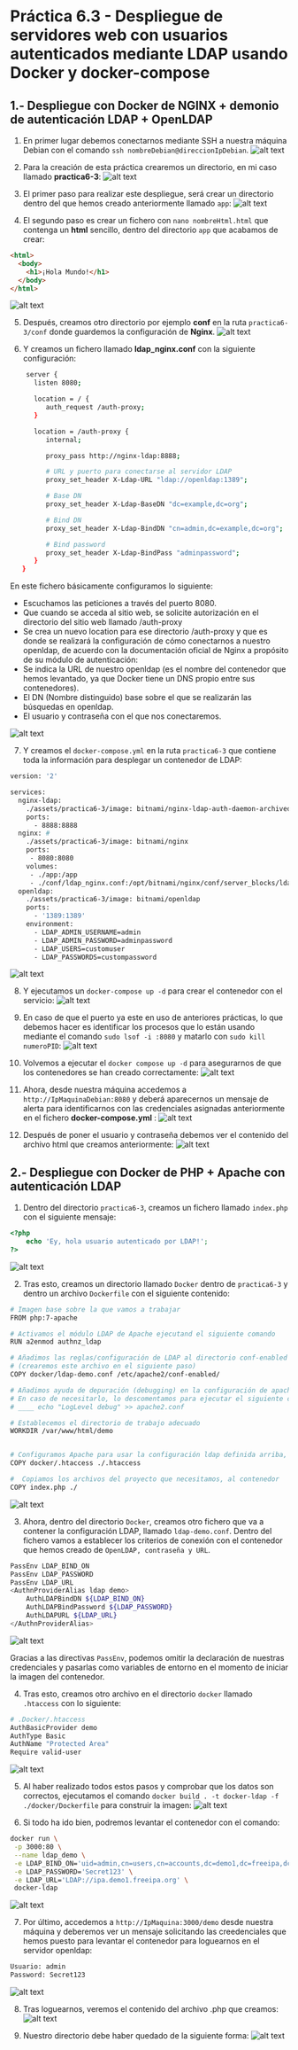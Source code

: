 # Práctica 6.3 - Despliegue de servidores web con usuarios autenticados mediante LDAP usando Docker y docker-compose

## 1.- Despliegue con Docker de NGINX + demonio de autenticación LDAP + OpenLDAP

1. En primer lugar debemos conectarnos mediante SSH a nuestra máquina Debian con el comando `ssh nombreDebian@direccionIpDebian`.
   ![alt text](./assets/practica6-3/image.png)

2. Para la creación de esta práctica crearemos un directorio, en mi caso llamado **practica6-3**:
   ![alt text](./assets/practica6-3/image-1.png)

3. El primer paso para realizar este despliegue, será crear un directorio dentro del que hemos creado anteriormente llamado `app`:
   ![alt text](./assets/practica6-3/image-2.png)

4. El segundo paso es crear un fichero con `nano nombreHtml.html` que contenga un **html** sencillo, dentro del directorio `app` que acabamos de crear:

```html
<html>
  <body>
    <h1>¡Hola Mundo!</h1>
  </body>
</html>
```

![alt text](./assets/practica6-3/image-3.png)

5. Después, creamos otro directorio por ejemplo **conf** en la ruta `practica6-3/conf` donde guardemos la configuración de **Nginx**.
   ![alt text](./assets/practica6-3/image-4.png)

6. Y creamos un fichero llamado **ldap_nginx.conf** con la siguiente configuración:

```bash
    server {
      listen 8080;

      location = / {
         auth_request /auth-proxy;
      }

      location = /auth-proxy {
         internal;

         proxy_pass http://nginx-ldap:8888;

         # URL y puerto para conectarse al servidor LDAP
         proxy_set_header X-Ldap-URL "ldap://openldap:1389";

         # Base DN
         proxy_set_header X-Ldap-BaseDN "dc=example,dc=org";

         # Bind DN
         proxy_set_header X-Ldap-BindDN "cn=admin,dc=example,dc=org";

         # Bind password
         proxy_set_header X-Ldap-BindPass "adminpassword";
      }
   }
```

En este fichero básicamente configuramos lo siguiente:

- Escuchamos las peticiones a través del puerto 8080.
- Que cuando se acceda al sitio web, se solicite autorización en el directorio del sitio web llamado /auth-proxy
- Se crea un nuevo location para ese directorio /auth-proxy y que es donde se realizará la configuración de cómo conectarnos a nuestro openldap, de acuerdo con la documentación oficial de Nginx a propósito de su módulo de autenticación:
- Se indica la URL de nuestro openldap (es el nombre del contenedor que hemos levantado, ya que Docker tiene un DNS propio entre sus contenedores).
- El DN (Nombre distinguido) base sobre el que se realizarán las búsquedas en openldap.
- El usuario y contraseña con el que nos conectaremos.

![alt text](./assets/practica6-3/image-5.png)

7. Y creamos el `docker-compose.yml` en la ruta `practica6-3` que contiene toda la información para desplegar un contenedor de LDAP:

```bash
version: '2'

services:
  nginx-ldap:
    ./assets/practica6-3/image: bitnami/nginx-ldap-auth-daemon-archived
    ports:
      - 8888:8888
  nginx: #
    ./assets/practica6-3/image: bitnami/nginx
    ports:
     - 8080:8080
    volumes:
     - ./app:/app
     - ./conf/ldap_nginx.conf:/opt/bitnami/nginx/conf/server_blocks/ldap_nginx.conf
  openldap:
    ./assets/practica6-3/image: bitnami/openldap
    ports:
      - '1389:1389'
    environment:
      - LDAP_ADMIN_USERNAME=admin
      - LDAP_ADMIN_PASSWORD=adminpassword
      - LDAP_USERS=customuser
      - LDAP_PASSWORDS=custompassword
```

![alt text](./assets/practica6-3/image-6.png)

8. Y ejecutamos un `docker-compose up -d` para crear el contenedor con el servicio:
   ![alt text](./assets/practica6-3/image-7.png)

9. En caso de que el puerto ya este en uso de anteriores prácticas, lo que debemos hacer es identificar los procesos que lo están usando mediante el comando `sudo lsof -i :8080` y matarlo con `sudo kill numeroPID`:
   ![alt text](./assets/practica6-3/image-8.png)

10. Volvemos a ejecutar el `docker compose up -d` para asegurarnos de que los contenedores se han creado correctamente:
    ![alt text](./assets/practica6-3/image-9.png)

11. Ahora, desde nuestra máquina accedemos a `http://IpMaquinaDebian:8080` y deberá aparecernos un mensaje de alerta para identificarnos con las credenciales asignadas anteriormente en el fichero **docker-compose.yml** :
    ![alt text](./assets/practica6-3/image-10.png)

12. Después de poner el usuario y contraseña debemos ver el contenido del archivo html que creamos anteriormente:
    ![alt text](./assets/practica6-3/image-11.png)

## 2.- Despliegue con Docker de PHP + Apache con autenticación LDAP

1. Dentro del directorio `practica6-3`, creamos un fichero llamado `index.php` con el siguiente mensaje:

```php
<?php
    echo 'Ey, hola usuario autenticado por LDAP!';
?>
```

![alt text](./assets/practica6-3/image-15.png)

2. Tras esto, creamos un directorio llamado `Docker` dentro de `practica6-3` y dentro un archivo `Dockerfile` con el siguiente contenido:

```bash
# Imagen base sobre la que vamos a trabajar
FROM php:7-apache

# Activamos el módulo LDAP de Apache ejecutand el siguiente comando
RUN a2enmod authnz_ldap

# Añadimos las reglas/configuración de LDAP al directorio conf-enabled de Apache
# (crearemos este archivo en el siguiente paso)
COPY docker/ldap-demo.conf /etc/apache2/conf-enabled/

# Añadimos ayuda de depuración (debugging) en la configuración de apache
# En caso de necesitarlo, lo descomentamos para ejecutar el siguiente comando
# ____ echo "LogLevel debug" >> apache2.conf

# Establecemos el directorio de trabajo adecuado
WORKDIR /var/www/html/demo


# Configuramos Apache para usar la configuración ldap definida arriba, la copiamos de nuestro ordenador al contenedor
COPY docker/.htaccess ./.htaccess

#  Copiamos los archivos del proyecto que necesitamos, al contenedor
COPY index.php ./
```

![alt text](./assets/practica6-3/image-12.png)

3. Ahora, dentro del directorio `Docker`, creamos otro fichero que va a contener la configuración LDAP, llamado `ldap-demo.conf`. Dentro del fichero vamos a establecer los criterios de conexión con el contenedor que hemos creado de `OpenLDAP, contraseña y URL`.

```bash
PassEnv LDAP_BIND_ON
PassEnv LDAP_PASSWORD
PassEnv LDAP_URL
<AuthnProviderAlias ldap demo>
    AuthLDAPBindDN ${LDAP_BIND_ON}
    AuthLDAPBindPassword ${LDAP_PASSWORD}
    AuthLDAPURL ${LDAP_URL}
</AuthnProviderAlias>
```

![alt text](./assets/practica6-3/image-13.png)

Gracias a las directivas `PassEnv`, podemos omitir la declaración de nuestras credenciales y pasarlas como variables de entorno en el momento de iniciar la imagen del contenedor.

4. Tras esto, creamos otro archivo en el directorio `docker` llamado `.htaccess` con lo siguiente:

```bash
# .Docker/.htaccess
AuthBasicProvider demo
AuthType Basic
AuthName "Protected Area"
Require valid-user
```

![alt text](./assets/practica6-3/image-14.png)

5. Al haber realizado todos estos pasos y comprobar que los datos son correctos, ejecutamos el comando `docker build . -t docker-ldap -f ./docker/Dockerfile` para construir la imagen:
   ![alt text](./assets/practica6-3/image-16.png)

6. Si todo ha ido bien, podremos levantar el contenedor con el comando:

```bash
docker run \
 -p 3000:80 \
 --name ldap_demo \
 -e LDAP_BIND_ON='uid=admin,cn=users,cn=accounts,dc=demo1,dc=freeipa,dc=org' \
 -e LDAP_PASSWORD='Secret123' \
 -e LDAP_URL='LDAP://ipa.demo1.freeipa.org' \
 docker-ldap
```

![alt text](./assets/practica6-3/image-17.png)

7. Por último, accedemos a `http://IpMaquina:3000/demo` desde nuestra máquina y deberemos ver un mensaje solicitando las creedenciales que hemos puesto para levantar el contenedor para loguearnos en el servidor openldap:

```bash
Usuario: admin
Password: Secret123
```

![alt text](./assets/practica6-3/image-18.png)

8. Tras loguearnos, veremos el contenido del archivo .php que creamos:
   ![alt text](./assets/practica6-3/image-19.png)

9. Nuestro directorio debe haber quedado de la siguiente forma:
   ![alt text](./assets/practica6-3/image.png)
